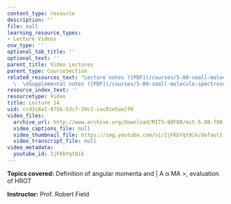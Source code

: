 ```yaml
---
content_type: resource
description: ''
file: null
learning_resource_types:
- Lecture Videos
ocw_type: ''
optional_tab_title: ''
optional_text: ''
parent_title: Video Lectures
parent_type: CourseSection
related_resources_text: "Lecture notes ([PDF](/courses/5-80-small-molecule-spectroscopy-and-dynamics-fall-2008/resources/14_580ln_fa08))\
  \  \nSupplemental notes ([PDF](/courses/5-80-small-molecule-spectroscopy-and-dynamics-fall-2008/resources/14s_rotatangmom))"
resource_index_text: ''
resourcetype: Video
title: Lecture 14
uid: ccd3c8a1-875b-53c7-39c1-cac01e5ae2f0
video_files:
  archive_url: http://www.archive.org/download/MIT5-80F08/mit-5.80-f08-lec14_300k.mp4
  video_captions_file: null
  video_thumbnail_file: https://img.youtube.com/vi/IjFKbYqt0ik/default.jpg
  video_transcript_file: null
video_metadata:
  youtube_id: IjFKbYqt0ik
---
```


**Topics covered:** Definition of angular momenta and | A α MA >, evaluation of HROT

**Instructor:** Prof. Robert Field